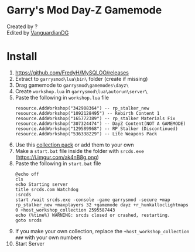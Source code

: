 # Garry's Mod Day-Z Gamemode
Created by ?  
Edited by [VanguardianDG](http://github.com/VanguardianDG)

# Install
1. https://github.com/FredyH/MySQLOO/releases
2. Extract to `garrysmod\lua\bin\` folder (create if missing)
3. Drag gamemode to `garrysmod\gamemodes\dayz\`
4. Create `workshop.lua` in `garrysmod\lua\autorun\server\`
5. Paste the following in `workshop.lua` file
    ```
    resource.AddWorkshop("342908364") -- rp_stalker_new
    resource.AddWorkshop("1092128495") -- Rebirth Content 1
    resource.AddWorkshop("165772389") -- rp_stalker Materials Fix
    resource.AddWorkshop("307324474") -- DayZ Content(NOT A GAMEMODE)
    resource.AddWorkshop("129589968") -- RP_Stalker (Discontinued)
    resource.AddWorkshop("536338229") -- Lite Weapons Pack
    ```
6. Use this [collection pack](https://steamcommunity.com/sharedfiles/filedetails/?id=2595587443) or add them to your own
7. Make a `start.bat` file inside the folder with `srcds.exe` (https://i.imgur.com/ak4nB8g.png)
8. Paste the following in `start.bat` file
    ```
    @echo off
    cls
    echo Starting server
    title srcds.com Watchdog
    :srcds
    start /wait srcds.exe -console -game garrysmod -secure +map rp_stalker_new +maxplayers 32 +gamemode dayz +r_hunkalloclightmaps 0 +host_workshop_collection 2595587443
    echo (%time%) WARNING: srcds closed or crashed, restarting.
    goto srcds
    ```
9. If you make your own collection, replace the `+host_workshop_collection ###` with your own numbers
10. Start Server
